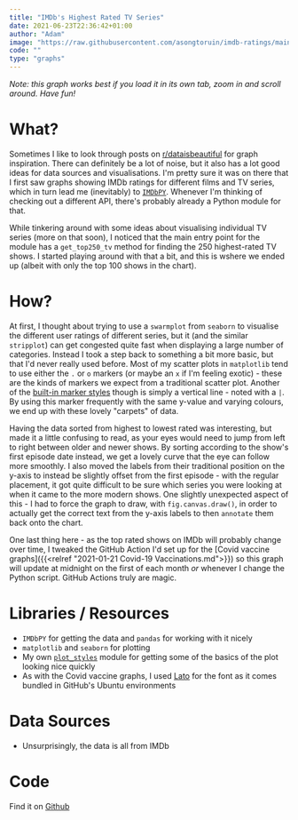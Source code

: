 ```yaml
---
title: "IMDb's Highest Rated TV Series"
date: 2021-06-23T22:36:42+01:00
author: "Adam"
image: "https://raw.githubusercontent.com/asongtoruin/imdb-ratings/main/Graphs/Highest%20Rated.png"
code: ""
type: "graphs"
---
```


_Note: this graph works best if you load it in its own tab, zoom in and scroll around. Have fun!_

# What?
Sometimes I like to look through posts on [r/dataisbeautiful](<https://reddit.com/r/dataisbeautiful>) for graph inspiration. There can definitely be a lot of noise, but it also has a lot good ideas for data sources and visualisations. I'm pretty sure it was on there that I first saw graphs showing IMDb ratings for different films and TV series, which in turn lead me (inevitably) to [`IMDbPY`](<https://imdbpy.github.io/>). Whenever I'm thinking of checking out a different API, there's probably already a Python module for that.

While tinkering around with some ideas about visualising individual TV series (more on that soon), I noticed that the main entry point for the module has a `get_top250_tv` method for finding the 250 highest-rated TV shows. I started playing around with that a bit, and this is wshere we ended up (albeit with only the top 100 shows in the chart).

# How?
At first, I thought about trying to use a `swarmplot` from `seaborn` to visualise the different user ratings of different series, but it (and the similar `stripplot`) can get congested quite fast when displaying a large number of categories. Instead I took a step back to something a bit more basic, but that I'd never really used before. Most of my scatter plots in `matplotlib` tend to use either the `.` or `o` markers (or maybe an `x` if I'm feeling exotic) - these are the kinds of markers we expect from a traditional scatter plot. Another of the [built-in marker styles](<https://matplotlib.org/stable/api/markers_api.html>) though is simply a vertical line - noted with a `|`. By using this marker frequently with the same y-value and varying colours, we end up with these lovely "carpets" of data.

Having the data sorted from highest to lowest rated was interesting, but made it a little confusing to read, as your eyes would need to jump from left to right between older and newer shows. By sorting according to the show's first episode date instead, we get a lovely curve that the eye can follow more smoothly. I also moved the labels from their traditional position on the y-axis to instead be slightly offset from the first episode - with the regular placement, it got quite difficult to be sure which series you were looking at when it came to the more modern shows. One slightly unexpected aspect of this - I had to force the graph to draw, with `fig.canvas.draw()`, in order to actually get the correct text from the y-axis labels to then `annotate` them back onto the chart.

One last thing here - as the top rated shows on IMDb will probably change over time, I tweaked the GitHub Action I'd set up for the [Covid vaccine graphs]({{<relref "2021-01-21 Covid-19 Vaccinations.md">}}) so this graph will update at midnight on the first of each month _or_ whenever I change the Python script. GitHub Actions truly are magic.

# Libraries / Resources
- `IMDbPY` for getting the data and `pandas` for working with it nicely
- `matplotlib` and `seaborn` for plotting
- My own [`plot_styles`](<https://github.com/asongtoruin/plot_styles>) module for getting some of the basics of the plot looking nice quickly
- As with the Covid vaccine graphs, I used [Lato](<https://fonts.google.com/specimen/Lato>) for the font as it comes bundled in GitHub's Ubuntu environments

# Data Sources
- Unsurprisingly, the data is all from IMDb

# Code
Find it on [Github](<https://github.com/asongtoruin/imdb-ratings/blob/main/top_tv.py>)